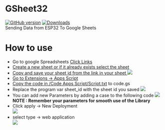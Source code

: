 # GSheet32
[![GitHub version](https://img.shields.io/github/release/MRROBO28/GSheet32.svg)](https://github.com/MRROBO28/GSheet32/releases/latest)
[![Downloads](https://img.shields.io/github/downloads/MRROBO28/GSheet32/total.svg)](https://github.com/MRROBO28/GSheet32/releases)
<br>
Sending Data from ESP32 To Google Sheets

# How to use
- Go to google Spreadsheets <a href="https://docs.google.com/spreadsheets/u/0/"/>Click Links
- Create a new sheet or if it already exists select the sheet
- Copy and save your sheet id from the link in your sheet
  <img src="/.img/SC3.png"/>
- Go to Extensions -> Apps Script
- Copy the code in <a href="/Code Apps Script/Script.txt">/Code Apps Script/Script.txt</a> to code.gs
- Replace the program var sheet_id with the sheet id you saved
  <img src="/.img/SC2.png"/>
- You can add new Parameters by adding a case to the following code
  <img src="/.img/SC1.png"/>
  <br><b>NOTE : Remember your parameters for smooth use of the Library</b>
- Click apply -> New Deployment<br>
  <img src="/.img/SC4.png"/>
- select type -> web application<br>
  <img src="/.img/SC5.png"/>

